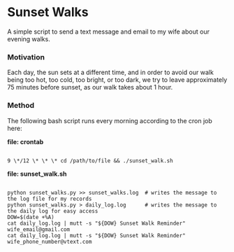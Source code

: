 # Sunset Walks

A simple script to send a text message and email to my wife about our evening walks. 

### Motivation

Each day, the sun sets at a different time, and in order to avoid our walk being too hot, too cold, too bright, or too dark, we try to leave approximately 75 minutes before sunset, as our walk takes about 1 hour. 

### Method

The following bash script runs every morning according to the cron job here:

**file: crontab**
<pre><code>
9 \*/12 \* \* \* cd /path/to/file && ./sunset_walk.sh
</code></pre>

**file: sunset_walk.sh**
<pre><code>
python sunset_walks.py >> sunset_walks.log 	# writes the message to the log file for my records
python sunset_walks.py > daily_log.log 		# writes the message to the daily log for easy access
DOW=$(date +%A)
cat daily_log.log | mutt -s "${DOW} Sunset Walk Reminder" wife_email@gmail.com
cat daily_log.log | mutt -s "${DOW} Sunset Walk Reminder" wife_phone_number@vtext.com
</code></pre>